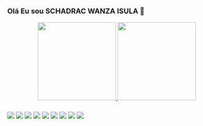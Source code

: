### Olá Eu sou SCHADRAC WANZA ISULA 👋

<div align="center">
  <a href="https://github.com/SCHAD17">
  <img height="180em" src="https://github-readme-stats.vercel.app/api?username=SCHAD17&show_icons=true&theme=dracula&include_all_commits=true&count_private=true"/>
  <img height="180em" src="https://github-readme-stats.vercel.app/api/top-langs/?username=SCHAD17&layout=compact&langs_count=7&theme=dracula"/>
</div>

#####  
  <div>
                     
  <a href="https://www.youtube.com/channel/UCXXHClAF4_ONPiO0nneEVgQ" target="_blank"><img src="https://img.shields.io/badge/YouTube-FF0000?style=for-the-badge&logo=youtube&logoColor=white" target="_blank"></a>
  <a href="https://instagram.com/schadracwanza" target="_blank"><img src="https://img.shields.io/badge/-Instagram-%23E4405F?style=for-the-badge&logo=instagram&logoColor=white" target="_blank"></a>
 <a href="https://www.facebook.com/schadrac.wanza" target="_blank"><img src="https://img.shields.io/badge/Facebook-1877F2?style=for-the-badge&logo=facebook&logoColor=white" target="_blank"></a>
 <a href="https://discord.gg/wrYT6rka" target="_blank"><img src="https://discord.gg/UPZmKaQ3v2" target="_blank"></a> 
  <a href="https://www.twitter.com/schadwanza" target="_blank"><img src="https://img.shields.io/badge/Twitter-1DA1F2?style=for-the-badge&logo=twitter&logoColor=white" target="_blank"></a>
  <a href = "mailto:schadracw@gmail.com"><img src="https://img.shields.io/badge/-Gmail-%23333?style=for-the-badge&logo=gmail&logoColor=white" target="_blank"></a>
  <a href="https://www.linkedin.com/in/schadrac-wanza-isula-792293bb/a" target="_blank"><img src="https://img.shields.io/badge/-LinkedIn-%230077B5?style=for-the-badge&logo=linkedin&logoColor=white" target="_blank"></a> 
 <a href="https://steamcommunity.com/profiles/76561198211801191" target="_blank"><img src="https://img.shields.io/badge/Steam-000000?style=for-the-badge&logo=steam&logoColor=white" target="_blank"></a> 
     <a href="https://account.xbox.com/pt-BR/Profile?xr=mebarnav" target="_blank"><img src="https://img.shields.io/badge/Xbox-107C10?style=for-the-badge&logo=xbox&logoColor=white" target="_blank"></a>

</div>
<!--
**SCHAD17/SCHAD17** is a ✨ _special_ ✨ repository because its `README.md` (this file) appears on your GitHub profile.

Here are some ideas to get you started:

- 🔭 I’m currently working on ...
- 🌱 I’m currently learning ...
- 👯 I’m looking to collaborate on ...
- 🤔 I’m looking for help with ...
- 💬 Ask me about ...
- 📫 How to reach me: ...
- 😄 Pronouns: ...
- ⚡ Fun fact: ...
-->
